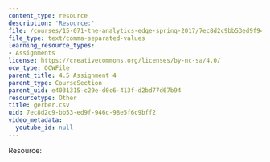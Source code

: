 ```yaml
---
content_type: resource
description: 'Resource:'
file: /courses/15-071-the-analytics-edge-spring-2017/7ec8d2c9bb53ed9f946c98e5f6c9bff2_gerber.csv
file_type: text/comma-separated-values
learning_resource_types:
- Assignments
license: https://creativecommons.org/licenses/by-nc-sa/4.0/
ocw_type: OCWFile
parent_title: 4.5 Assignment 4
parent_type: CourseSection
parent_uid: e4031315-c29e-d0c6-413f-d2bd77d67b94
resourcetype: Other
title: gerber.csv
uid: 7ec8d2c9-bb53-ed9f-946c-98e5f6c9bff2
video_metadata:
  youtube_id: null
---
```

Resource: